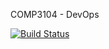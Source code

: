 COMP3104 - DevOps

[![Build Status](https://travis-ci.org/FurbaSherpa/comp3104.svg?branch=master)](https://travis-ci.org/FurbaSherpa/comp3104)